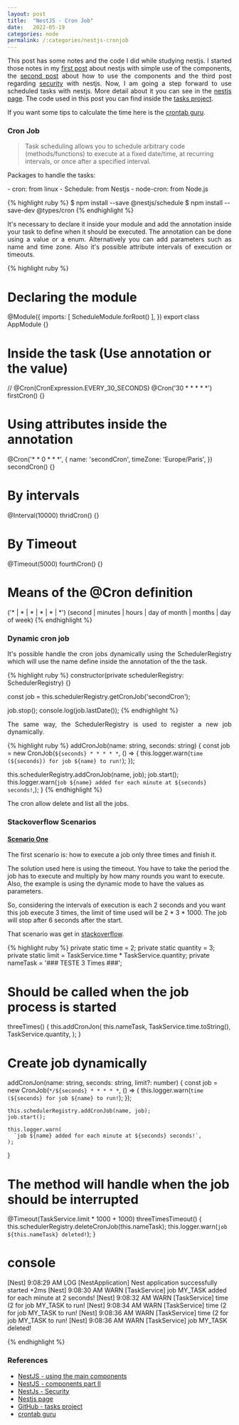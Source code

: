 ```yaml
---
layout: post
title:  "NestJS - Cron Job"
date:   2022-05-19
categories: node
permalink: /:categories/nestjs-cronjob
---
```


<p style="text-align: justify;">This post has some notes and the code I did while studying nestjs. I started those notes in my <a href="https://fabiana2611.github.io/node/nestjs">first post</a> about nestjs with simple use of the components, the <a href="https://fabiana2611.github.io/node/nestjs-advanced">second post</a> about how to use the components and the third post regarding <a href="https://fabiana2611.github.io/node/nestjs-security">security</a> with nestjs. Now, I am going a step forward to use scheduled tasks with nestjs. More detail about it you can see in the <a href="https://docs.nestjs.com/techniques/task-scheduling/">nestjs page</a>. The code used in this post you can find inside the <a href="https://github.com/fabiana2611/nestjs2/tree/master/tasks">tasks project</a>.</p>

<p>If you want some tips to calculate the time here is the <a href="https://crontab.guru/#0_18,20,22_*_*_*">crontab guru</a>.</p>


<h3>Cron Job</h3>

<blockquote>Task scheduling allows you to schedule arbitrary code (methods/functions) to execute at a fixed date/time, at recurring intervals, or once after a specified interval. </blockquote>

<p>Packages to handle the tasks:</p>
- cron: from linux
- Schedule: from Nestjs
- node-cron: from Node.js

{% highlight ruby %}
$ npm install --save @nestjs/schedule
$ npm install --save-dev @types/cron
{% endhighlight %}

<p style="text-align: justify;">It's necessary to declare it inside your module and add the annotation inside your task to define when it should be executed. The annotation can be done using a value or a enum. Alternatively you can add parameters such as name and time zone. Also it's possible attribute intervals of execution or timeouts.</p>

{% highlight ruby %}
# Declaring the module
@Module({
  imports: [ ScheduleModule.forRoot() ],
})
export class AppModule {}

# Inside the task (Use annotation or the value)
// @Cron(CronExpression.EVERY_30_SECONDS)
@Cron('30 * * * * *')
firstCron() {}

# Using attributes inside the annotation
@Cron('* * 0 * * *', {
    name: 'secondCron',
    timeZone: 'Europe/Paris',
})
secondCron() {}

# By intervals
@Interval(10000)
thridCron() {}

# By Timeout
@Timeout(5000)
fourthCron() {}

# Means of the @Cron definition
('* | * | * | * | * | *')
(second | minutes | hours | day of month | months | day of week)
{% endhighlight %}

<h3>Dynamic cron job</h3>

<p style="text-align: justify;">It's possible handle the cron jobs dynamically using the SchedulerRegistry which will use the name define inside the annotation of the the task.</p>

{% highlight ruby %}
constructor(private schedulerRegistry: SchedulerRegistry) {}

const job = this.schedulerRegistry.getCronJob('secondCron');

job.stop();
console.log(job.lastDate());
{% endhighlight %}

<p style="text-align: justify;">The same way, the SchedulerRegistry is used to register a new job dynamically.</p>

{% highlight ruby %}
addCronJob(name: string, seconds: string) {
  const job = new CronJob(`${seconds} * * * * *`, () => {
    this.logger.warn(`time (${seconds}) for job ${name} to run!`);
  });

  this.schedulerRegistry.addCronJob(name, job);
  job.start();
  this.logger.warn(`job ${name} added for each minute at ${seconds} seconds!`,);
}
{% endhighlight %}

<p style="text-align: justify;">The cron allow delete and list all the jobs.  </p>

<h3>Stackoverflow Scenarios</h3>

<h4><u>Scenario One</u></h4>

<p>The first scenario is: how to execute a job only three times and finish it.</p>

<p>The solution used here is using the timeout. You have to take the period the job has to execute and multiply by how many rounds you want to execute. Also, the example is using the dynamic mode to have the values as parameters. </p>

<p>So, considering the intervals of execution is each 2 seconds and you want this job execute 3 times, the limit of time used will be 2 * 3 * 1000. The job will stop after 6 seconds after the start.</p>

<p>That scenario was get in <a href="https://stackoverflow.com/questions/70077725/add-counter-to-nestjs-cron-job/72310582#72310582">stackoverflow</a>.<p>

{% highlight ruby %}
private static time = 2;
private static quantity = 3;
private static limit = TaskService.time * TaskService.quantity;
private nameTask = '### TESTE  3 Times ###';

# Should be called when the job process is started
threeTimes() {
  this.addCronJon(
    this.nameTask,
    TaskService.time.toString(),
    TaskService.quantity,
  );
}

# Create job dynamically
addCronJon(name: string, seconds: string, limit?: number) {
    const job = new CronJob(`*/${seconds} * * * * *`, () => {
      this.logger.warn(`time (${seconds} for job ${name} to run!`);
    });

    this.schedulerRegistry.addCronJob(name, job);
    job.start();

    this.logger.warn(
      `job ${name} added for each minute at ${seconds} seconds!`,
    );
  }

# The method will handle when the job should be interrupted
@Timeout(TaskService.limit * 1000 + 1000)
threeTimesTimeout() {
    this.schedulerRegistry.deleteCronJob(this.nameTask);
    this.logger.warn(`job ${this.nameTask} deleted!`);
}

# console
[Nest] 9:08:29 AM     LOG [NestApplication] Nest application successfully started +2ms
[Nest] 9:08:30 AM    WARN [TaskService] job MY_TASK added for each minute at 2 seconds!
[Nest] 9:08:32 AM    WARN [TaskService] time (2 for job MY_TASK to run!
[Nest] 9:08:34 AM    WARN [TaskService] time (2 for job MY_TASK to run!
[Nest] 9:08:36 AM    WARN [TaskService] time (2 for job MY_TASK to run!
[Nest] 9:08:36 AM    WARN [TaskService] job MY_TASK deleted!

{% endhighlight %}

<h3>References</h3>
<ul>
  <li><a href="https://fabiana2611.github.io/node/nestjs">NestJS - using the main components</a></li>
  <li><a href="https://fabiana2611.github.io/node/nestjs-advanced">NestJS - components part II</a></li>
  <li><a href="https://fabiana2611.github.io/node/nestjs-security">NestJs - Security</a></li>
  <li><a href="https://docs.nestjs.com/techniques/task-scheduling/">Nestjs page</a></li>
  <li><a href="https://github.com/fabiana2611/nestjs2/tree/master/tasks">GitHub - tasks project</a></li>
  <li><a href="https://crontab.guru/#0_18,20,22_*_*_*">crontab guru</a></li>
</ul>
